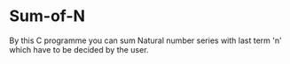 # Sum-of-N
By this C programme you can sum Natural number series with last term 'n' which have to be decided by the user.
